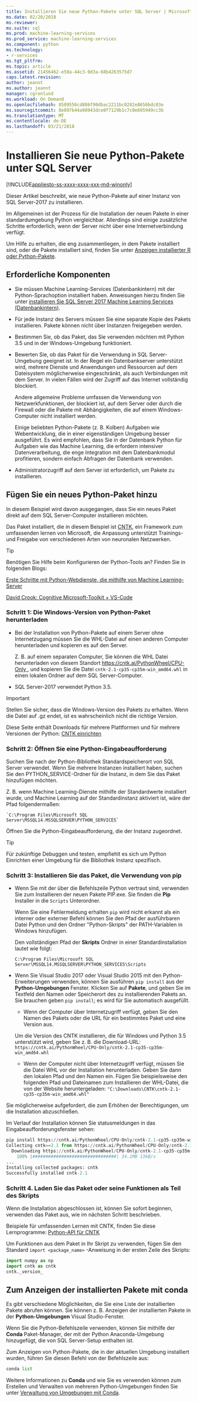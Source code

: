 ```yaml
---
title: Installieren Sie neue Python-Pakete unter SQL Server | Microsoft Docs
ms.date: 02/20/2018
ms.reviewer: 
ms.suite: sql
ms.prod: machine-learning-services
ms.prod_service: machine-learning-services
ms.component: python
ms.technology:
- r-services
ms.tgt_pltfrm: 
ms.topic: article
ms.assetid: 21456462-e58a-44c3-9d3a-68b4263575d7
caps.latest.revision: 
author: jeannt
ms.author: jeannt
manager: cgronlund
ms.workload: On Demand
ms.openlocfilehash: 8509556cd886f90dbac2211bc0282e8656bdc03e
ms.sourcegitcommit: 8e897b44a98943dce0f7129b1c7c0e695949cc3b
ms.translationtype: MT
ms.contentlocale: de-DE
ms.lasthandoff: 03/21/2018
---
```

# <a name="install-new-python-packages-on-sql-server"></a>Installieren Sie neue Python-Pakete unter SQL Server
[!INCLUDE[appliesto-ss-xxxx-xxxx-xxx-md-winonly](../../includes/appliesto-ss-xxxx-xxxx-xxx-md-winonly.md)]

Dieser Artikel beschreibt, wie neue Python-Pakete auf einer Instanz von SQL Server-2017 zu installieren.

Im Allgemeinen ist der Prozess für die Installation der neuen Pakete in einer standardumgebung Python vergleichbar. Allerdings sind einige zusätzliche Schritte erforderlich, wenn der Server nicht über eine Internetverbindung verfügt.

Um Hilfe zu erhalten, die eng zusammenliegen, in dem Pakete installiert sind, oder die Pakete installiert sind, finden Sie unter [Anzeigen installierter R oder Python-Pakete](../r/determine-which-packages-are-installed-on-sql-server.md).

## <a name="prerequisites"></a>Erforderliche Komponenten

+ Sie müssen Machine Learning-Services (Datenbankintern) mit der Python-Sprachoption installiert haben. Anweisungen hierzu finden Sie unter [installieren Sie SQL Server 2017 Machine Learning Services (Datenbankintern)](../install/sql-machine-learning-services-windows-install.md).

+ Für jede Instanz des Servers müssen Sie eine separate Kopie des Pakets installieren. Pakete können nicht über Instanzen freigegeben werden.

+ Bestimmen Sie, ob das Paket, das Sie verwenden möchten mit Python 3.5 und in der Windows-Umgebung funktioniert. 

+ Bewerten Sie, ob das Paket für die Verwendung in SQL Server-Umgebung geeignet ist. In der Regel ein Datenbankserver unterstützt wird, mehrere Dienste und Anwendungen und Ressourcen auf dem Dateisystem möglicherweise eingeschränkt, als auch Verbindungen mit dem Server. In vielen Fällen wird der Zugriff auf das Internet vollständig blockiert.

    Andere allgemeine Probleme umfassen die Verwendung von Netzwerkfunktionen, der blockiert ist, auf dem Server oder durch die Firewall oder die Pakete mit Abhängigkeiten, die auf einem Windows-Computer nicht installiert werden. 

    Einige beliebten Python-Pakete (z. B. Kolben) Aufgaben wie Webentwicklung, die in einer eigenständigen Umgebung besser ausgeführt. Es wird empfohlen, dass Sie in der Datenbank Python für Aufgaben wie das Machine Learning, die erfordern intensiver Datenverarbeitung, die enge Integration mit dem Datenbankmodul profitieren, sondern einfach Abfragen der Datenbank verwenden.

+ Administratorzugriff auf dem Server ist erforderlich, um Pakete zu installieren.

## <a name="add-a-new-python-package"></a>Fügen Sie ein neues Python-Paket hinzu

In diesem Beispiel wird davon ausgegangen, dass Sie ein neues Paket direkt auf dem SQL Server-Computer installieren möchten.

Das Paket installiert, die in diesem Beispiel ist [CNTK](https://docs.microsoft.com/cognitive-toolkit/), ein Framework zum umfassenden lernen von Microsoft, die Anpassung unterstützt Trainings- und Freigabe von verschiedenen Arten von neuronalen Netzwerken.

> [!TIP]
> Benötigen Sie Hilfe beim Konfigurieren der Python-Tools an? Finden Sie in folgenden Blogs:
> 
> [Erste Schritte mit Python-Webdienste, die mithilfe von Machine Learning-Server](https://blogs.msdn.microsoft.com/mlserver/2017/12/13/getting-started-with-python-web-services-using-machine-learning-server/)
> 
> [David Crook: Cognitive Microsoft-Toolkit + VS-Code](http://dacrook.com/cntk-vs-code-awesome/)

### <a name="step-1-download-the-windows-version-of-the-python-package"></a>Schritt 1: Die Windows-Version von Python-Paket herunterladen

+ Bei der Installation von Python-Pakete auf einem Server ohne Internetzugang müssen Sie die WHL-Datei auf einen anderen Computer herunterladen und kopieren es auf den Server.

    Z. B. auf einem separaten Computer, Sie können die WHL Datei herunterladen von diesem Standort [ https://cntk.ai/PythonWheel/CPU-Only ](https://cntk.ai/PythonWheel/CPU-Only/cntk-2.1-cp35-cp35m-win_amd64.whl), und kopieren Sie die Datei `cntk-2.1-cp35-cp35m-win_amd64.whl` in einen lokalen Ordner auf dem SQL Server-Computer.

+ SQL Server-2017 verwendet Python 3.5. 

> [!IMPORTANT]
> Stellen Sie sicher, dass die Windows-Version des Pakets zu erhalten. Wenn die Datei auf .gz endet, ist es wahrscheinlich nicht die richtige Version.

Diese Seite enthält Downloads für mehrere Plattformen und für mehrere Versionen der Python: [CNTK einrichten](https://docs.microsoft.com/cognitive-toolkit/Setup-CNTK-on-your-machine)

### <a name="step-2-open-a-python-command-prompt"></a>Schritt 2: Öffnen Sie eine Python-Eingabeaufforderung

Suchen Sie nach der Python-Bibliothek Standardspeicherort von SQL Server verwendet. Wenn Sie mehrere Instanzen installiert haben, suchen Sie den PYTHON_SERVICE-Ordner für die Instanz, in dem Sie das Paket hinzufügen möchten.

Z. B. wenn Machine Learning-Dienste mithilfe der Standardwerte installiert wurde, und Machine Learning auf der Standardinstanz aktiviert ist, wäre der Pfad folgendermaßen:

    `C:\Program Files\Microsoft SQL Server\MSSQL14.MSSQLSERVER\PYTHON_SERVICES`

Öffnen Sie die Python-Eingabeaufforderung, die der Instanz zugeordnet.

> [!TIP]
> Für zukünftige Debuggen und testen, empfiehlt es sich um Python Einrichten einer Umgebung für die Bibliothek Instanz spezifisch.

### <a name="step-3-install-the-package-using-pip"></a>Schritt 3: Installieren Sie das Paket, die Verwendung von pip

+ Wenn Sie mit der über die Befehlszeile Python vertraut sind, verwenden Sie zum Installieren der neuen Pakete PIP.exe. Sie finden die **Pip** Installer in die `Scripts` Unterordner. 

    Wenn Sie eine Fehlermeldung erhalten `pip` wird nicht erkannt als ein interner oder externer Befehl können Sie den Pfad der ausführbaren Datei Python und den Ordner "Python-Skripts" der PATH-Variablen in Windows hinzufügen.

    Den vollständigen Pfad der **Skripts** Ordner in einer Standardinstallation lautet wie folgt:

    `C:\Program Files\Microsoft SQL Server\MSSQL14.MSSQLSERVER\PYTHON_SERVICES\Scripts`

+ Wenn Sie Visual Studio 2017 oder Visual Studio 2015 mit den Python-Erweiterungen verwenden, können Sie ausführen `pip install` aus der **Python-Umgebungen** Fenster. Klicken Sie auf **Pakete**, und geben Sie im Textfeld den Namen oder Speicherort des zu installierenden Pakets an. Sie brauchen geben `pip install`; es wird für Sie automatisch ausgefüllt. 

    - Wenn der Computer über Internetzugriff verfügt, geben Sie den Namen des Pakets oder die URL für ein bestimmtes Paket und eine Version aus. 
    
    Um die Version des CNTK installieren, die für Windows und Python 3.5 unterstützt wird, geben Sie z. B. die Download-URL: `https://cntk.ai/PythonWheel/CPU-Only/cntk-2.1-cp35-cp35m-win_amd64.whl`

    - Wenn der Computer nicht über Internetzugriff verfügt, müssen Sie die Datei WHL vor der Installation herunterladen. Geben Sie dann den lokalen Pfad und den Namen ein. Fügen Sie beispielsweise den folgenden Pfad und Dateinamen zum Installieren der WHL-Datei, die von der Website heruntergeladen: `"C:\Downloads\CNTK\cntk-2.1-cp35-cp35m-win_amd64.whl"`

Sie möglicherweise aufgefordert, die zum Erhöhen der Berechtigungen, um die Installation abzuschließen.

Im Verlauf der Installation können Sie statusmeldungen in das Eingabeaufforderungsfenster sehen:

```python
pip install https://cntk.ai/PythonWheel/CPU-Only/cntk-2.1-cp35-cp35m-win_amd64.whl
Collecting cntk==2.1 from https://cntk.ai/PythonWheel/CPU-Only/cntk-2.1-cp35-cp35m-win_amd64.whl
  Downloading https://cntk.ai/PythonWheel/CPU-Only/cntk-2.1-cp35-cp35m-win_amd64.whl (34.1MB)
    100% |################################| 34.1MB 13kB/s
...
Installing collected packages: cntk
Successfully installed cntk-2.1
```


### <a name="step-4-load-the-package-or-its-functions-as-part-of-your-script"></a>Schritt 4. Laden Sie das Paket oder seine Funktionen als Teil des Skripts

Wenn die Installation abgeschlossen ist, können Sie sofort beginnen, verwenden das Paket aus, wie im nächsten Schritt beschrieben.

Beispiele für umfassenden Lernen mit CNTK, finden Sie diese Lernprogramme: [Python-API für CNTK](https://cntk.ai/pythondocs/tutorials.html)

Um Funktionen aus dem Paket in Ihr Skript zu verwenden, fügen Sie den Standard `import <package_name>` -Anweisung in der ersten Zeile des Skripts:

```python
import numpy as np
import cntk as cntk
cntk._version_
```

##  <a name="how-to-view-installed-packages-using-conda"></a>Zum Anzeigen der installierten Pakete mit conda

Es gibt verschiedene Möglichkeiten, die Sie eine Liste der installierten Pakete abrufen können. Sie können z. B. Anzeigen der installierten Pakete in der **Python-Umgebungen** Visual Studio-Fenster.

Wenn Sie die Python-Befehlszeile verwenden, können Sie mithilfe der **Conda** Paket-Manager, der mit der Python Anaconda-Umgebung hinzugefügt, die von SQL Server-Setup enthalten ist.

Zum Anzeigen von Python-Pakete, die in der aktuellen Umgebung installiert wurden, führen Sie diesen Befehl von der Befehlszeile aus:

```python
conda list
```

Weitere Informationen zu **Conda** und wie Sie es verwenden können zum Erstellen und Verwalten von mehreren Python-Umgebungen finden Sie unter [Verwaltung von Umgebungen mit Conda](https://conda.io/docs/user-guide/tasks/manage-environments.html).
